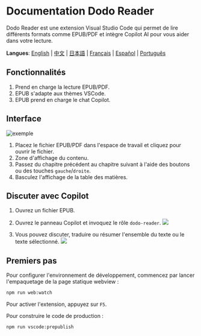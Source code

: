 # Documentation Dodo Reader

Dodo Reader est une extension Visual Studio Code qui permet de lire différents formats comme EPUB/PDF et intègre Copilot AI pour vous aider dans votre lecture.

**Langues**: [English](README.md) | [中文](README.zh-CN.md) | [日本語](README.ja.md) | [Français](README.fr.md) | [Español](README.es.md) | [Português](README.pt.md)

## Fonctionnalités

1. Prend en charge la lecture EPUB/PDF.
2. EPUB s'adapte aux thèmes VSCode.
3. EPUB prend en charge le chat Copilot.

## Interface

![exemple](https://res.vekun.com/uploads/1-1691948958974.png)

1. Placez le fichier EPUB/PDF dans l'espace de travail et cliquez pour ouvrir le fichier.
2. Zone d'affichage du contenu.
3. Passez du chapitre précédent au chapitre suivant à l'aide des boutons ou des touches `gauche`/`droite`.
4. Basculez l'affichage de la table des matières.

## Discuter avec Copilot

1. Ouvrez un fichier EPUB.
2. Ouvrez le panneau Copilot et invoquez le rôle `dodo-reader`.
   ![](https://fe.vekun.com/pic-fly/1spqbuptr.jpg)

3. Vous pouvez discuter, traduire ou résumer l'ensemble du texte ou le texte sélectionné.
   ![](https://fe.vekun.com/pic-fly/rhn70wnk.jpg)

## Premiers pas

Pour configurer l'environnement de développement, commencez par lancer l'empaquetage de la page statique webview :

```sh
npm run web:watch
```

Pour activer l'extension, appuyez sur `F5`.

Pour construire le code de production :

```sh
npm run vscode:prepublish
```
